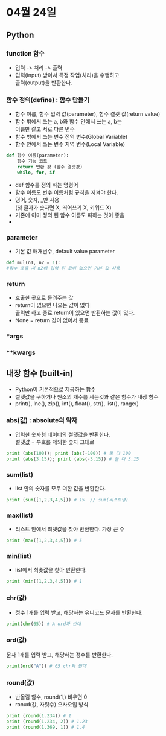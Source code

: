 # 04월 24일
## Python
### function 함수
- 입력 -> 처리 -> 출력
- 입력(input) 받아서 특정 작업(처리)을 수행하고  
출력(output)을 반환한다.

### 함수 정의(define) : 함수 만들기
- 함수 이름, 함수 입력 값(parameter), 함수 결괏 값(return value)
- 함수 밖에서 쓰는 a, b와 함수 안에서 쓰는 a, b는  
이름만 같고 서로 다른 변수
- 함수 밖에서 쓰는 변수 전역 변수(Global Variable)
- 함수 안에서 쓰는 변수 지역 변수(Local Variable)
```Python
def 함수 이름(parameter):
    함수 기능 코드
    return 반환 값 (함수 결괏값)
    while, for, if 
```
- def 함수를 정의 하는 명령어
- 함수 이름도 변수 이름처럼 규칙을 지켜야 한다.
- 영어, 숫자, _만 사용  
(첫 글자가 숫자면 X, 띄어쓰기 X, 키워드 X)
- 기존에 이미 정의 된 함수 이름도 피하는 것이 좋음
- 
### parameter
- 기본 값 매개변수, default value parameter  
```Python
def mul(n1, n2 = 1):
#함수 호출 시 n2에 입력 된 값이 없으면 기본 값 사용
```  

### return
- 호출한 곳으로 돌려주는 값  
- return이 없으면 나오는 값이 없다  
출력만 하고 종료 return이 있으면 반환하는 값이 있다.
- None = return 값이 없어서 종료 
### *args
### **kwargs


## 내장 함수 (built-in)
- Python이 기본적으로 제공하는 함수
- 절댓값을 구하거나 원소의 개수를 세는것과 같은 함수가 내장 함수
- print(), lne(), zip(), int(), float(), str(), list(), range()
### abs(값) : absolute의 약자  
- 입력한 숫자형 데이터의 절댓값을 반환한다.  
절댓값 = 부호를 제외한 숫자 그대로
```Python
print (abs(100)); print (abs(-100)) # 둘 다 100
print (abs(3.15)); print (abs(-3.15)) # 둘 다 3.15
```
### sum(list)
- list 안의 숫자를 모두 더한 값을 반환한다.
```Python
print (sum([1,2,3,4,5])) # 15  // sum(리스트명)
```
### max(list)
- 리스트 안에서 최댓값을 찾아 반환한다. 가장 큰 수
```Python
print (max([1,2,3,4,5])) # 5
```
### min(list)
- list에서 최솟값을 찾아 반환한다.
```Python
print (min([1,2,3,4,5])) # 1
```
### chr(값)
- 정수 1개를 입력 받고, 해당하는 유니코드 문자를 반환한다.
```Python
print(chr(65)) # A ord과 반대
```
### ord(값)
문자 1개를 입력 받고, 해당하는 정수를 반환한다.
```Python
print(ord("A")) # 65 chr와 반대
```
### round(값)
- 반올림 함수, round(1,) 비우면 0
- ronud(값, 자릿수) 오사오입 방식
```Python
print (round(1.234)) # 1
print (round(1.234, 2)) # 1.23
print (round(1.369, 1)) # 1.4
```

